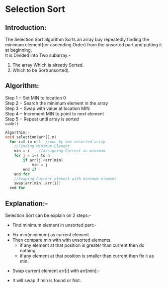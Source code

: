 # Selection Sort

## Introduction:   
The Selection Sort algorithm Sorts an array buy repeatedly finding the minimum element(for ascending Order) from the unsorted part and putting it at beginning.  
It is Divided into Two subarray:-  
1. The array Which is already Sorted.  
2. Which to be Sort(unsorted).  

## Algorithm:  

Step 1 − Set MIN to location 0  
Step 2 − Search the minimum element in the array  
Step 3 − Swap with value at location MIN  
Step 4 − Increment MIN to point to next element  
Step 5 − Repeat until array is sorted  
`code()`
```C
Algorthim:-
void selection(arr[],n)  
  for i=0 to n-1  //one by one unsorted array  
    //Finding Minimum Element  
 	min = i    //assigning Current as minimum  
	for j = i+1 to n  
		if arr[j]<arr[min]  
			min = j  
		end if  
	end for	  
	//Swaping Current element with minimum element  
	swap(arr[min],arr[i])  
  end for  
```
## Explanation:-  
Selection Sort can be explain on 2 steps:-  
* Find minimum element in unsorted part:-   
+ Fix min(minimum) as current element.  
+ Then compare min with with unsorted elements.  
	- if any element at that position is greater than current then do nothing.  
	- if any element at that position is smaller than current then fix it as min.  
* Swap current element arr[i] with arr[min]:-  
+ It will swap if min is found or Not.  

 